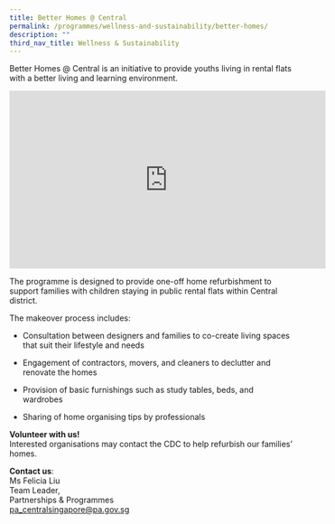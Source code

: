 ```yaml
---
title: Better Homes @ Central
permalink: /programmes/wellness-and-sustainability/better-homes/
description: ""
third_nav_title: Wellness & Sustainability
---
```

Better Homes @ Central is an initiative to provide youths living in rental flats with a better living and learning environment.

<iframe width="560" height="315" src="https://www.youtube.com/embed/0ab3xX-3PEE" title="YouTube video player" frameborder="0" allow="accelerometer; autoplay; clipboard-write; encrypted-media; gyroscope; picture-in-picture; web-share" allowfullscreen=""></iframe>

The programme is designed to provide one-off home refurbishment to support families with children staying in public rental flats within Central district. 

The makeover process includes:

*  Consultation between designers and families to co-create living spaces that suit their lifestyle and needs

*  Engagement of contractors, movers, and cleaners to declutter and renovate the homes

*  Provision of basic furnishings such as study tables, beds, and wardrobes

*  Sharing of home organising tips by professionals

**Volunteer with us!**  
Interested organisations may contact the CDC to help refurbish our families’ homes.

**Contact us**:  
Ms Felicia Liu  
Team Leader,  
Partnerships &amp; Programmes  
[pa\_centralsingapore@pa.gov.sg](mailto:pa_centralsingapore@pa.gov.sg)